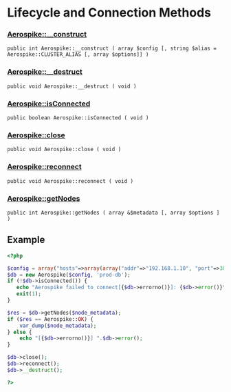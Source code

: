 
# Lifecycle and Connection Methods

### [Aerospike::__construct](aerospike_construct.md)
```
public int Aerospike::__construct ( array $config [, string $alias = Aerospike::CLUSTER_ALIAS [, array $options]] )
```

### [Aerospike::__destruct](aerospike_destruct.md)
```
public void Aerospike::__destruct ( void )
```

### [Aerospike::isConnected](aerospike_isconnected.md)
```
public boolean Aerospike::isConnected ( void )
```

### [Aerospike::close](aerospike_close.md)
```
public void Aerospike::close ( void )
```

### [Aerospike::reconnect](aerospike_reconnect.md)
```
public void Aerospike::reconnect ( void )
```

### [Aerospike::getNodes](aerospike_getnodes.md)
```
public int Aerospike::getNodes ( array &$metadata [, array $options ] )
```

## Example

```php
<?php

$config = array("hosts"=>array(array("addr"=>"192.168.1.10", "port"=>3000));
$db = new Aerospike($config, 'prod-db');
if (!$db->isConnected()) {
   echo "Aerospike failed to connect[{$db->errorno()}]: {$db->error()}\n";
   exit(1);
}

$res = $db->getNodes($node_metadata);
if ($res == Aerospike::OK) {
    var_dump($node_metadata);
} else {
    echo "[{$db->errorno()}] ".$db->error();
}

$db->close();
$db->reconnect();
$db->__destruct();

?>
```

